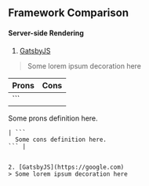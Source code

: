 Framework Comparison
------

#### Server-side Rendering
1. [GatsbyJS](https://google.com)
> Some lorem ipsum decoration here

| Prons        | Cons          |
| ------------- |-------------|
| ```
  Some prons definition here.
```
| ```
  Some cons definition here.
``` |


2. [GatsbyJS](https://google.com)
> Some lorem ipsum decoration here

